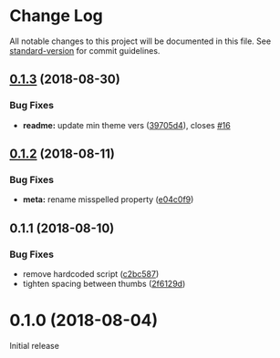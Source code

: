 # Change Log

All notable changes to this project will be documented in this file. See [standard-version](https://github.com/conventional-changelog/standard-version) for commit guidelines.

<a name="0.1.3"></a>
## [0.1.3](https://codeberg.org/vhs/hall-of-mirrors/compare/v0.1.2...v0.1.3) (2018-08-30)


### Bug Fixes

* **readme:** update min theme vers ([39705d4](https://codeberg.org/vhs/hall-of-mirrors/commits/39705d4)), closes [#16](https://codeberg.org/vhs/hall-of-mirrors/issues/16)



<a name="0.1.2"></a>
## [0.1.2](https://codeberg.org/vhs/hall-of-mirrors/compare/v0.1.1...v0.1.2) (2018-08-11)


### Bug Fixes

* **meta:** rename misspelled property ([e04c0f9](https://codeberg.org/vhs/hall-of-mirrors/commits/e04c0f9))



<a name="0.1.1"></a>
## 0.1.1 (2018-08-10)


### Bug Fixes

* remove hardcoded script ([c2bc587](https://codeberg.org/vhs/hall-of-mirrors/commits/c2bc587))
* tighten spacing between thumbs ([2f6129d](https://codeberg.org/vhs/hall-of-mirrors/commits/2f6129d))



<a name="0.1.0"></a>
# 0.1.0 (2018-08-04)

Initial release

